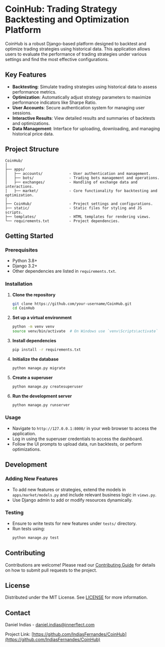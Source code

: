 
# CoinHub: Trading Strategy Backtesting and Optimization Platform

CoinHub is a robust Django-based platform designed to backtest and optimize trading strategies using historical data. This application allows users to evaluate the performance of trading strategies under various settings and find the most effective configurations.

## Key Features

- **Backtesting**: Simulate trading strategies using historical data to assess performance metrics.
- **Optimization**: Automatically adjust strategy parameters to maximize performance indicators like Sharpe Ratio.
- **User Accounts**: Secure authentication system for managing user sessions.
- **Interactive Results**: View detailed results and summaries of backtests and optimizations.
- **Data Management**: Interface for uploading, downloading, and managing historical price data.

## Project Structure

```
CoinHub/
│
├── apps/
│   ├── accounts/            - User authentication and management.
│   ├── bots/                - Trading bots management and operations.
│   ├── exchanges/           - Handling of exchange data and interactions.
│   ├── market/              - Core functionality for backtesting and optimization.
│
├── CoinHub/                 - Project settings and configurations.
├── static/                  - Static files for styling and JS scripts.
├── templates/               - HTML templates for rendering views.
└── requirements.txt         - Project dependencies.
```

## Getting Started

### Prerequisites

- Python 3.8+
- Django 3.2+
- Other dependencies are listed in `requirements.txt`.

### Installation

1. **Clone the repository**
   ```bash
   git clone https://github.com/your-username/CoinHub.git
   cd CoinHub
   ```

2. **Set up a virtual environment**
   ```bash
   python -m venv venv
   source venv/bin/activate  # On Windows use `venv\Scripts\activate`
   ```

3. **Install dependencies**
   ```bash
   pip install -r requirements.txt
   ```

4. **Initialize the database**
   ```bash
   python manage.py migrate
   ```

5. **Create a superuser**
   ```bash
   python manage.py createsuperuser
   ```

6. **Run the development server**
   ```bash
   python manage.py runserver
   ```

### Usage

- Navigate to `http://127.0.0.1:8000/` in your web browser to access the application.
- Log in using the superuser credentials to access the dashboard.
- Follow the UI prompts to upload data, run backtests, or perform optimizations.

## Development

### Adding New Features

- To add new features or strategies, extend the models in `apps/market/models.py` and include relevant business logic in `views.py`.
- Use Django admin to add or modify resources dynamically.

### Testing

- Ensure to write tests for new features under `tests/` directory.
- Run tests using:
  ```bash
  python manage.py test
  ```

## Contributing

Contributions are welcome! Please read our [Contributing Guide](CONTRIBUTING.md) for details on how to submit pull requests to the project.

## License

Distributed under the MIT License. See [LICENSE](LICENSE.md) for more information.

## Contact

Daniel Indias - daniel.indias@innerflect.com

Project Link: [https://github.com/IndiasFernandes/CoinHub](https://github.com/IndiasFernandes/CoinHub)
